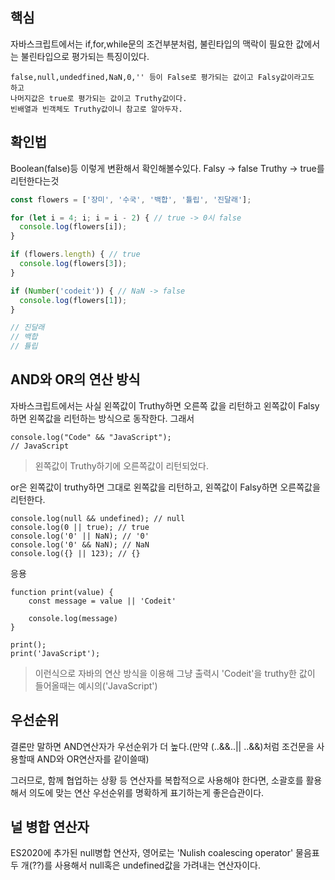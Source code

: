 ## 핵심
자바스크립트에서는 if,for,while문의 조건부분처럼, 불린타입의 맥락이 필요한 값에서는 불린타입으로 평가되는 특징이있다.

	false,null,undedfined,NaN,0,'' 등이 False로 평가되는 값이고 Falsy값이라고도 하고
	나머지값은 true로 평가되는 값이고 Truthy값이다.
	빈배열과 빈객체도 Truthy값이니 참고로 알아두자.

## 확인법
Boolean(false)등 이렇게 변환해서 확인해볼수있다.
Falsy -> false
Truthy -> true를 리턴한다는것

```js
const flowers = ['장미', '수국', '백합', '튤립', '진달래'];

for (let i = 4; i; i = i - 2) { // true -> 0시 false
  console.log(flowers[i]);
}

if (flowers.length) { // true
  console.log(flowers[3]);
}

if (Number('codeit')) { // NaN -> false
  console.log(flowers[1]);
}

// 진달래
// 백합
// 튤립
```

## AND와 OR의 연산 방식
자바스크립트에서는 사실 왼쪽값이 Truthy하면 오른쪽 값을 리턴하고
왼쪽값이 Falsy하면 왼쪽값을 리턴하는 방식으로 동작한다.
그래서
```JS
console.log("Code" && "JavaScript");
// JavaScript
```
>왼쪽값이 Truthy하기에 오른쪽값이 리턴되었다.

or은 왼쪽값이 truthy하면 그대로 왼쪽값을 리턴하고,
왼쪽값이 Falsy하면 오른쪽값을 리턴한다.
```JS
console.log(null && undefined); // null
console.log(0 || true); // true
console.log('0' || NaN); // '0'
console.log('0' && NaN); // NaN
console.log({} || 123); // {}
```
응용
```JS
function print(value) {
	const message = value || 'Codeit'

	console.log(message)
}

print();
print('JavaScript');
```
> 이런식으로 자바의 연산 방식을 이용해 그냥 출력시 'Codeit'을
> truthy한 값이 들어올때는 예시의('JavaScript')

## 우선순위
결론만 말하면 AND연산자가 우선순위가 더 높다.(만약 (..&&..|| ..&&)처럼 조건문을 사용할때 AND와 OR연산자를 같이쓸때)

그러므로, 함께 협업하는 상황 등 연산자를 복합적으로 사용해야 한다면, 소괄호를 활용해서 의도에 맞는 연산 우선순위를 명확하게 표기하는게 좋은습관이다.

## 널 병합 연산자
ES2020에 추가된 null병합 연산자, 영어로는 'Nulish coalescing operator'
물음표 두 개(??)를 사용해서 null혹은 undefined값을 가려내는 연산자이다.
```
```
